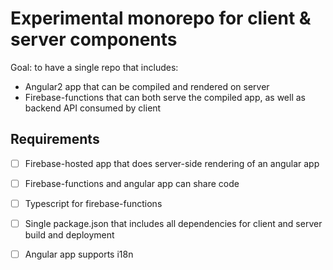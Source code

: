 # Experimental monorepo for client & server components

Goal: to have a single repo that includes:

* Angular2 app that can be compiled and rendered on server
* Firebase-functions that can both serve the compiled app, as well as backend API consumed by client

## Requirements

- [ ] Firebase-hosted app that does server-side rendering of an angular app
- [ ] Firebase-functions and angular app can share code
- [ ] Typescript for firebase-functions
- [ ] Single package.json that includes all dependencies for client and server build and deployment
- [ ] Angular app supports i18n

